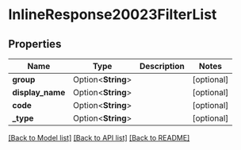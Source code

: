 # InlineResponse20023FilterList

## Properties

Name | Type | Description | Notes
------------ | ------------- | ------------- | -------------
**group** | Option<**String**> |  | [optional]
**display_name** | Option<**String**> |  | [optional]
**code** | Option<**String**> |  | [optional]
**_type** | Option<**String**> |  | [optional]

[[Back to Model list]](../README.md#documentation-for-models) [[Back to API list]](../README.md#documentation-for-api-endpoints) [[Back to README]](../README.md)


